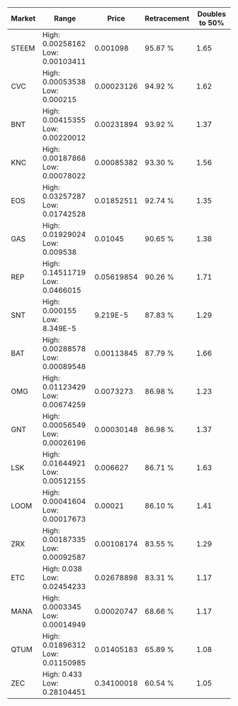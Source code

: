 | Market | Range | Price| Retracement | Doubles to 50% |
| --- | --- | --- | --- | --- |
| STEEM | High: 0.00258162<br />Low: 0.00103411 | 0.001098 | 95.87 % | 1.65 |
| CVC | High: 0.00053538<br />Low: 0.000215 | 0.00023126 | 94.92 % | 1.62 |
| BNT | High: 0.00415355<br />Low: 0.00220012 | 0.00231894 | 93.92 % | 1.37 |
| KNC | High: 0.00187868<br />Low: 0.00078022 | 0.00085382 | 93.30 % | 1.56 |
| EOS | High: 0.03257287<br />Low: 0.01742528 | 0.01852511 | 92.74 % | 1.35 |
| GAS | High: 0.01929024<br />Low: 0.009538 | 0.01045 | 90.65 % | 1.38 |
| REP | High: 0.14511719<br />Low: 0.0466015 | 0.05619854 | 90.26 % | 1.71 |
| SNT | High: 0.000155<br />Low: 8.349E-5 | 9.219E-5 | 87.83 % | 1.29 |
| BAT | High: 0.00288578<br />Low: 0.00089548 | 0.00113845 | 87.79 % | 1.66 |
| OMG | High: 0.01123429<br />Low: 0.00674259 | 0.0073273 | 86.98 % | 1.23 |
| GNT | High: 0.00056549<br />Low: 0.00026196 | 0.00030148 | 86.98 % | 1.37 |
| LSK | High: 0.01644921<br />Low: 0.00512155 | 0.006627 | 86.71 % | 1.63 |
| LOOM | High: 0.00041604<br />Low: 0.00017673 | 0.00021 | 86.10 % | 1.41 |
| ZRX | High: 0.00187335<br />Low: 0.00092587 | 0.00108174 | 83.55 % | 1.29 |
| ETC | High: 0.038<br />Low: 0.02454233 | 0.02678898 | 83.31 % | 1.17 |
| MANA | High: 0.0003345<br />Low: 0.00014949 | 0.00020747 | 68.66 % | 1.17 |
| QTUM | High: 0.01896312<br />Low: 0.01150985 | 0.01405183 | 65.89 % | 1.08 |
| ZEC | High: 0.433<br />Low: 0.28104451 | 0.34100018 | 60.54 % | 1.05 |
